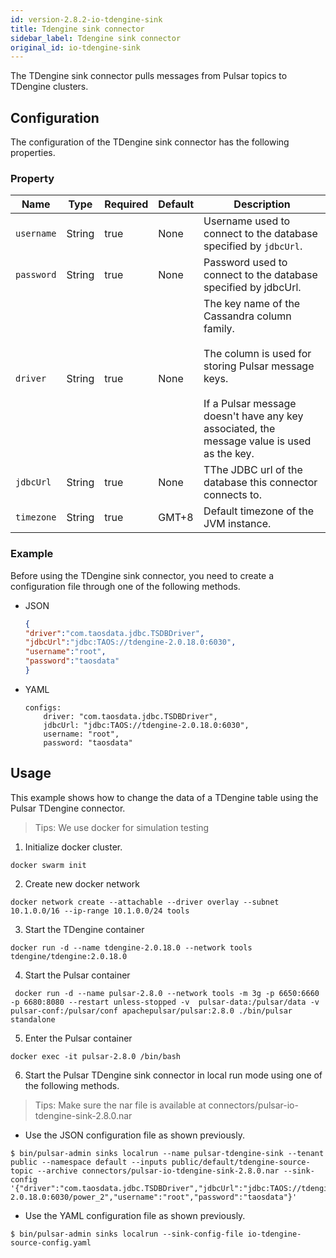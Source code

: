 ```yaml
---
id: version-2.8.2-io-tdengine-sink
title: Tdengine sink connector
sidebar_label: Tdengine sink connector
original_id: io-tdengine-sink
---
```


The TDengine sink connector pulls messages from Pulsar topics to TDengine clusters.

## Configuration

The configuration of the TDengine sink connector has the following properties.

### Property

| Name | Type|Required | Default | Description
|------|----------|----------|---------|-------------|
| `username` | String|true | None | Username used to connect to the database specified by `jdbcUrl`.|
| `password` | String|true| None| Password used to connect to the database specified by jdbcUrl.|
| `driver` | String|true| None| The key name of the Cassandra column family. <br><br>The column is used for storing Pulsar message keys. <br><br>If a Pulsar message doesn't have any key associated, the message value is used as the key. |
| `jdbcUrl` | String|true| None| TThe JDBC url of the database this connector connects to.|
| `timezone` | String|true| GMT+8 | Default timezone of the JVM instance. |

### Example

Before using the TDengine sink connector, you need to create a configuration file through one of the following methods.

* JSON

    ```json
    {
    "driver":"com.taosdata.jdbc.TSDBDriver",
    "jdbcUrl":"jdbc:TAOS://tdengine-2.0.18.0:6030",
    "username":"root",
    "password":"taosdata"
    }
    ```


* YAML

    ```
    configs:
        driver: "com.taosdata.jdbc.TSDBDriver",
        jdbcUrl: "jdbc:TAOS://tdengine-2.0.18.0:6030",
        username: "root",
        password: "taosdata"
    ```

## Usage

This example shows how to change the data of a TDengine table using the Pulsar TDengine connector.

> Tips: We use docker for simulation testing

1. Initialize docker cluster.
```shell
docker swarm init
```

2. Create new docker network
```shell
docker network create --attachable --driver overlay --subnet 10.1.0.0/16 --ip-range 10.1.0.0/24 tools
```

3. Start the TDengine container
```shell
docker run -d --name tdengine-2.0.18.0 --network tools tdengine/tdengine:2.0.18.0
```

4. Start the Pulsar container
```shell
 docker run -d --name pulsar-2.8.0 --network tools -m 3g -p 6650:6660 -p 6680:8080 --restart unless-stopped -v  pulsar-data:/pulsar/data -v pulsar-conf:/pulsar/conf apachepulsar/pulsar:2.8.0 ./bin/pulsar standalone
```

5. Enter the Pulsar container
```shell
docker exec -it pulsar-2.8.0 /bin/bash 
```

6. Start the Pulsar TDengine sink connector in local run mode using one of the following methods.

> Tips: Make sure the nar file is available at connectors/pulsar-io-tdengine-sink-2.8.0.nar

- Use the JSON configuration file as shown previously.
```shell
$ bin/pulsar-admin sinks localrun --name pulsar-tdengine-sink --tenant public --namespace default --inputs public/default/tdengine-source-topic --archive connectors/pulsar-io-tdengine-sink-2.8.0.nar --sink-config '{"driver":"com.taosdata.jdbc.TSDBDriver","jdbcUrl":"jdbc:TAOS://tdengine-2.0.18.0:6030/power_2","username":"root","password":"taosdata"}'
```
- Use the YAML configuration file as shown previously.

```shell
$ bin/pulsar-admin sinks localrun --sink-config-file io-tdengine-source-config.yaml
```

